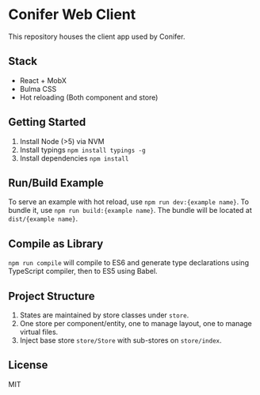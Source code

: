 Conifer Web Client
================

This repository houses the client app used by Conifer.

## Stack

- React + MobX
- Bulma CSS
- Hot reloading (Both component and store)

## Getting Started

1. Install Node (>5) via NVM
2. Install typings `npm install typings -g`
3. Install dependencies `npm install`

## Run/Build Example

To serve an example with hot reload, use `npm run dev:{example name}`.
To bundle it, use `npm run build:{example name}`.
The bundle will be located at `dist/{example name}`.

## Compile as Library

`npm run compile` will compile to ES6 and generate type declarations using
TypeScript compiler, then to ES5 using Babel.

## Project Structure

1. States are maintained by store classes under `store`.
2. One store per component/entity, one to manage layout, one to manage virtual files.
3. Inject base store `store/Store` with sub-stores on `store/index`.

## License
MIT

